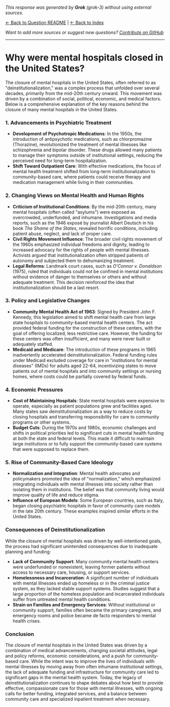 <!-- 
Generated by: grok
Model: grok-3
Prompt type: default
Generated at: 2025-06-10T22:56:01.338846
-->

*This response was generated by **Grok** (grok-3) without using external sources.*

[← Back to Question README](README.md) | [← Back to Index](../README.md)

*Want to add more sources or suggest new questions? [Contribute on GitHub](https://github.com/justinwest/SuggestedSources)*

---

# Why were mental hospitals closed in the United States?

The closure of mental hospitals in the United States, often referred to as "deinstitutionalization," was a complex process that unfolded over several decades, primarily from the mid-20th century onward. This movement was driven by a combination of social, political, economic, and medical factors. Below is a comprehensive explanation of the key reasons behind the closure of many mental hospitals in the United States.

### 1. **Advancements in Psychiatric Treatment**
   - **Development of Psychotropic Medications**: In the 1950s, the introduction of antipsychotic medications, such as chlorpromazine (Thorazine), revolutionized the treatment of mental illnesses like schizophrenia and bipolar disorder. These drugs allowed many patients to manage their symptoms outside of institutional settings, reducing the perceived need for long-term hospitalization.
   - **Shift Toward Outpatient Care**: With effective medications, the focus of mental health treatment shifted from long-term institutionalization to community-based care, where patients could receive therapy and medication management while living in their communities.

### 2. **Changing Views on Mental Health and Human Rights**
   - **Criticism of Institutional Conditions**: By the mid-20th century, many mental hospitals (often called "asylums") were exposed as overcrowded, underfunded, and inhumane. Investigations and media reports, such as the 1946 exposé by journalist Albert Deutsch in his book *The Shame of the States*, revealed horrific conditions, including patient abuse, neglect, and lack of proper care.
   - **Civil Rights Movement Influence**: The broader civil rights movement of the 1960s emphasized individual freedoms and dignity, leading to increased advocacy for the rights of people with mental illnesses. Activists argued that institutionalization often stripped patients of autonomy and subjected them to dehumanizing treatment.
   - **Legal Reforms**: Landmark court cases, such as *O'Connor v. Donaldson* (1975), ruled that individuals could not be confined in mental institutions without evidence of danger to themselves or others and without adequate treatment. This decision reinforced the idea that institutionalization should be a last resort.

### 3. **Policy and Legislative Changes**
   - **Community Mental Health Act of 1963**: Signed by President John F. Kennedy, this legislation aimed to shift mental health care from large state hospitals to community-based mental health centers. The act provided federal funding for the construction of these centers, with the goal of offering localized, less restrictive care. However, the funding for these centers was often insufficient, and many were never built or adequately staffed.
   - **Medicaid and Medicare**: The introduction of these programs in 1965 inadvertently accelerated deinstitutionalization. Federal funding rules under Medicaid excluded coverage for care in "institutions for mental diseases" (IMDs) for adults aged 22-64, incentivizing states to move patients out of mental hospitals and into community settings or nursing homes, where costs could be partially covered by federal funds.

### 4. **Economic Pressures**
   - **Cost of Maintaining Hospitals**: State mental hospitals were expensive to operate, especially as patient populations grew and facilities aged. Many states saw deinstitutionalization as a way to reduce costs by closing hospitals and transferring responsibility for care to community programs or other systems.
   - **Budget Cuts**: During the 1970s and 1980s, economic challenges and shifts in political priorities led to significant cuts in mental health funding at both the state and federal levels. This made it difficult to maintain large institutions or to fully support the community-based care systems that were supposed to replace them.

### 5. **Rise of Community-Based Care Ideology**
   - **Normalization and Integration**: Mental health advocates and policymakers promoted the idea of "normalization," which emphasized integrating individuals with mental illnesses into society rather than isolating them in institutions. The belief was that community living would improve quality of life and reduce stigma.
   - **Influence of European Models**: Some European countries, such as Italy, began closing psychiatric hospitals in favor of community care models in the late 20th century. These examples inspired similar efforts in the United States.

### Consequences of Deinstitutionalization
While the closure of mental hospitals was driven by well-intentioned goals, the process had significant unintended consequences due to inadequate planning and funding:
   - **Lack of Community Support**: Many community mental health centers were underfunded or nonexistent, leaving former patients without access to necessary care, housing, or support services.
   - **Homelessness and Incarceration**: A significant number of individuals with mental illnesses ended up homeless or in the criminal justice system, as they lacked stable support systems. Studies suggest that a large proportion of the homeless population and incarcerated individuals suffer from untreated mental health conditions.
   - **Strain on Families and Emergency Services**: Without institutional or community support, families often became the primary caregivers, and emergency rooms and police became de facto responders to mental health crises.

### Conclusion
The closure of mental hospitals in the United States was driven by a combination of medical advancements, changing societal attitudes, legal and policy reforms, economic considerations, and a push for community-based care. While the intent was to improve the lives of individuals with mental illnesses by moving away from often inhumane institutional settings, the lack of adequate funding and infrastructure for community care led to significant gaps in the mental health system. Today, the legacy of deinstitutionalization continues to shape debates about how best to provide effective, compassionate care for those with mental illnesses, with ongoing calls for better funding, integrated services, and a balance between community care and specialized inpatient treatment when necessary.